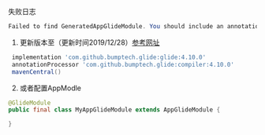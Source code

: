 失败日志

```java
Failed to find GeneratedAppGlideModule. You should include an annotationProcessor compile dependency on com.github.bumptech.glide:compiler in your application and a @GlideModule annotated AppGlideModule implementation or LibraryGlideModules will be silently ignored
```



1. 更新版本至（更新时间2019/12/28）[参考网址](https://github.com/bumptech/glide)

```groovy
 implementation 'com.github.bumptech.glide:glide:4.10.0'
 annotationProcessor 'com.github.bumptech.glide:compiler:4.10.0'
 mavenCentral()
```

2. 或者配置AppModle

```java
@GlideModule
public final class MyAppGlideModule extends AppGlideModule {

}
```



